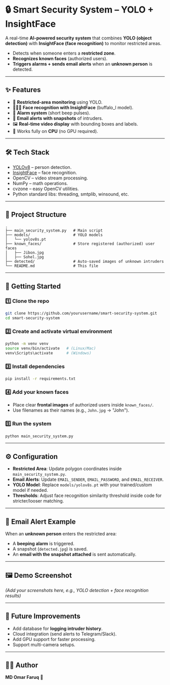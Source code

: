 # 🔒 Smart Security System – YOLO + InsightFace  

A real-time **AI-powered security system** that combines **YOLO (object detection)** with **InsightFace (face recognition)** to monitor restricted areas.  
- Detects when someone enters a **restricted zone**.  
- **Recognizes known faces** (authorized users).  
- **Triggers alarms + sends email alerts** when an **unknown person** is detected.  

---

## ✨ Features  
- 🎯 **Restricted-area monitoring** using YOLO.  
- 🧑‍🤝‍🧑 **Face recognition with InsightFace** (buffalo_l model).  
- 🔔 **Alarm system** (short beep pulses).  
- 📩 **Email alerts with snapshots** of intruders.  
- 🖼️ **Real-time video display** with bounding boxes and labels.  
- 🚀 Works fully on **CPU** (no GPU required).  

---

## 🛠️ Tech Stack  
- [YOLOv8](https://github.com/ultralytics/ultralytics) – person detection.  
- [InsightFace](https://github.com/deepinsight/insightface) – face recognition.  
- OpenCV – video stream processing.  
- NumPy – math operations.  
- cvzone – easy OpenCV utilities.  
- Python standard libs: threading, smtplib, winsound, etc.  

---

## 📂 Project Structure  
```
.
├── main_security_system.py   # Main script
├── models/                   # YOLO models
│   └── yolov8s.pt
├── known_faces/              # Store registered (authorized) user faces
│   ├── Jibon.jpg
│   ├── Sohel.jpg
├── detected/                 # Auto-saved images of unknown intruders
└── README.md                 # This file
```

---

## 🚀 Getting Started  

### 1️⃣ Clone the repo  
```bash
git clone https://github.com/yourusername/smart-security-system.git
cd smart-security-system
```

### 2️⃣ Create and activate virtual environment  
```bash
python -m venv venv
source venv/bin/activate   # (Linux/Mac)
venv\Scripts\activate      # (Windows)
```

### 3️⃣ Install dependencies  
```bash
pip install -r requirements.txt
```

### 4️⃣ Add your known faces  
- Place clear **frontal images** of authorized users inside `known_faces/`.  
- Use filenames as their names (e.g., `John.jpg` → "John").  

### 5️⃣ Run the system  
```bash
python main_security_system.py
```

---

## ⚙️ Configuration  

- **Restricted Area**: Update polygon coordinates inside `main_security_system.py`.  
- **Email Alerts**: Update `EMAIL_SENDER`, `EMAIL_PASSWORD`, and `EMAIL_RECEIVER`.  
- **YOLO Model**: Replace `models/yolov8s.pt` with your trained/custom model if needed.  
- **Thresholds**: Adjust face recognition similarity threshold inside code for stricter/looser matching.  

---

## 📧 Email Alert Example  

When an **unknown person** enters the restricted area:  
- A **beeping alarm** is triggered.  
- A snapshot (`detected.jpg`) is saved.  
- An **email with the snapshot attached** is sent automatically.  

---

## 🖼️ Demo Screenshot  
*(Add your screenshots here, e.g., YOLO detection + face recognition results)*  

---

## 🔮 Future Improvements  
- Add database for **logging intruder history**.  
- Cloud integration (send alerts to Telegram/Slack).  
- Add GPU support for faster processing.  
- Support multi-camera setups.  

---

## 👨‍💻 Author  
**MD Omar Faruq** 🚀  
